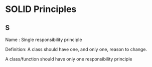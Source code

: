 # SOLID Principles #


## S ##

Name : Single responsibility principle

Definition: A class should have one, and only one, reason to change.

A class/function should have only one responsibility principle 
